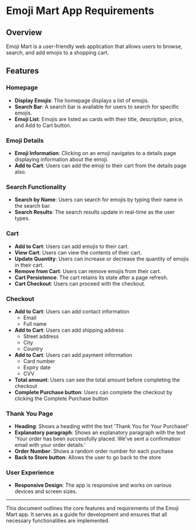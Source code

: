 # Emoji Mart App Requirements

## Overview

Emoji Mart is a user-friendly web application that allows users to browse, search, and add emojis to a shopping cart.

## Features

### Homepage

- **Display Emojis**: The homepage displays a list of emojis.
- **Search Bar**: A search bar is available for users to search for specific emojis.
- **Emoji List**: Emojis are listed as cards with their title, description, price, and Add to Cart button.

### Emoji Details

- **Emoji Information**: Clicking on an emoji navigates to a details page displaying information about the emoji.
- **Add to Cart**: Users can add the emoji to their cart from the details page also.

### Search Functionality

- **Search by Name**: Users can search for emojis by typing their name in the search bar.
- **Search Results**: The search results update in real-time as the user types.

### Cart

- **Add to Cart**: Users can add emojis to their cart.
- **View Cart**: Users can view the contents of their cart.
- **Update Quantity**: Users can increase or decrease the quantity of emojis in their cart.
- **Remove from Cart**: Users can remove emojis from their cart.
- **Cart Persistence**: The cart retains its state after a page refresh.
- **Cart Checkout**: Users can proceed with the checkout.

### Checkout

- **Add to Cart**: Users can add contact information
  - Email
  - Full name
- **Add to Cart**: Users can add shipping address
  - Street address
  - City
  - Country
- **Add to Cart**: Users can add payment information
  - Card number
  - Expiry date
  - CVV
- **Total amount**: Users can see the total amount before completing the checkout
- **Complete Purchase button**: Users can complete the checkout by clicking the Complete Purchase button

### Thank You Page

- **Heading**: Shows a heading witht the text 'Thank You for Your Purchase!'
- **Explanatory paragraph**: Shows an explanatory paragraph with the text 'Your order has been successfully placed. We've sent a confirmation email with your order details.'
- **Order Number**: Shows a random order number for each purchase
- **Back to Store button**: Allows the user to go back to the store

### User Experience

- **Responsive Design**: The app is responsive and works on various devices and screen sizes.

---

This document outlines the core features and requirements of the Emoji Mart app. It serves as a guide for development and ensures that all necessary functionalities are implemented.
